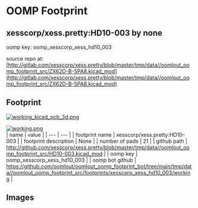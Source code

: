 # OOMP Footprint  
## xesscorp/xess.pretty:HD10-003  by none  
  
oomp key: oomp_xesscorp_xess_hd10_003  
  
source repo at: [http://gitlab.com/xesscorp/xess.pretty/blob/master/tmp/data//oomlout_oomp_footprint_src/ZX62D-B-5PA8.kicad_mod](http://gitlab.com/xesscorp/xess.pretty/blob/master/tmp/data//oomlout_oomp_footprint_src/ZX62D-B-5PA8.kicad_mod)  
## Footprint  
  
[![working_kicad_pcb_3d.png](working_kicad_pcb_3d_600.png)](working_kicad_pcb_3d.png)  
  
[![working.png](working_600.png)](working.png)  
| name | value | 
| --- | --- | 
| footprint name | xesscorp/xess.pretty:HD10-003 | 
| footprint description | None | 
| number of pads | 21 | 
| github path | http://github.com/xesscorp/xess.pretty/blob/master/tmp/data//oomlout_oomp_footprint_src/HD10-003.kicad_mod | 
| oomp key | oomp_xesscorp_xess_hd10_003 | 
| oomp bot github | https://github.com/oomlout/oomlout_oomp_footprint_bot/tree/main/tmp/data//oomlout_oomp_footprint_src/footprints/xesscorp_xess_hd10_003/working | 
## Images  
